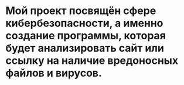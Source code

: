 # Мой проект посвящён сфере кибербезопасности, а именно создание программы, которая будет анализировать сайт или ссылку на наличие вредоносных файлов и вирусов.
